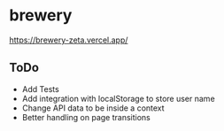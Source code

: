 # brewery
https://brewery-zeta.vercel.app/

## ToDo
- Add Tests
- Add integration with localStorage to store user name
- Change API data to be inside a context
- Better handling on page transitions
